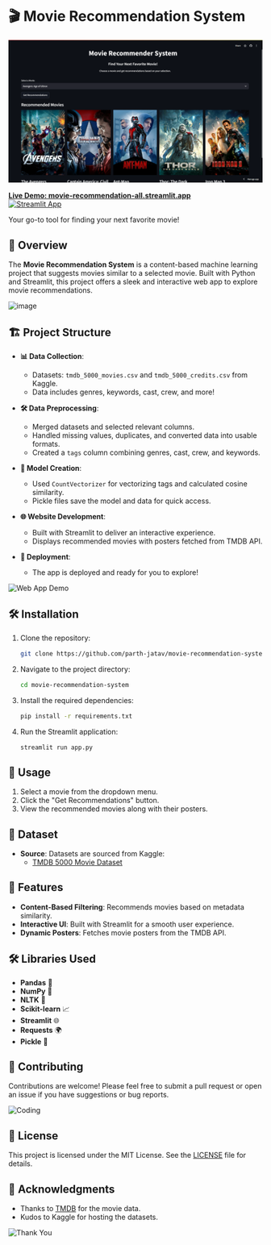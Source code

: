 # 🎬 Movie Recommendation System

<img src = "deploy.png">

**[Live Demo: movie-recommendation-all.streamlit.app](https://movie-recommendation-all.streamlit.app/)**  
[![Streamlit App](https://static.streamlit.io/badges/streamlit_badge_black_white.svg)](https://movie-recommendation-all.streamlit.app/)  

Your go-to tool for finding your next favorite movie!

## 🚀 Overview

The **Movie Recommendation System** is a content-based machine learning project that suggests movies similar to a selected movie. Built with Python and Streamlit, this project offers a sleek and interactive web app to explore movie recommendations.

![image](https://i.pinimg.com/originals/92/40/52/92405250a4bfb2a451c6bf1364a2006e.gif)

## 🏗️ Project Structure

- **📊 Data Collection**: 
  - Datasets: `tmdb_5000_movies.csv` and `tmdb_5000_credits.csv` from Kaggle.
  - Data includes genres, keywords, cast, crew, and more!

- **🛠️ Data Preprocessing**:
  - Merged datasets and selected relevant columns.
  - Handled missing values, duplicates, and converted data into usable formats.
  - Created a `tags` column combining genres, cast, crew, and keywords.

- **🤖 Model Creation**:
  - Used `CountVectorizer` for vectorizing tags and calculated cosine similarity.
  - Pickle files save the model and data for quick access.

- **🌐 Website Development**:
  - Built with Streamlit to deliver an interactive experience.
  - Displays recommended movies with posters fetched from TMDB API.

- **🚀 Deployment**: 
  - The app is deployed and ready for you to explore!

![Web App Demo](https://media4.giphy.com/media/GQty4dYXeVkOeMzqVx/200w.gif?cid=6c09b952rk40ysuij9jr1fla9v0cwc2dmlv06wfi007muutm&ep=v1_gifs_search&rid=200w.gif&ct=g)

## 🛠️ Installation

1. Clone the repository:
   ```bash
   git clone https://github.com/parth-jatav/movie-recommendation-system.git
   ```
2. Navigate to the project directory:
   ```bash
   cd movie-recommendation-system
   ```
3. Install the required dependencies:
   ```bash
   pip install -r requirements.txt
   ```
4. Run the Streamlit application:
   ```bash
   streamlit run app.py
   ```

## 🎥 Usage

1. Select a movie from the dropdown menu.
2. Click the "Get Recommendations" button.
3. View the recommended movies along with their posters.

## 📂 Dataset

- **Source**: Datasets are sourced from Kaggle:
  - [TMDB 5000 Movie Dataset](https://www.kaggle.com/tmdb/tmdb-movie-metadata)

## 🎯 Features

- **Content-Based Filtering**: Recommends movies based on metadata similarity.
- **Interactive UI**: Built with Streamlit for a smooth user experience.
- **Dynamic Posters**: Fetches movie posters from the TMDB API.

## 🛠️ Libraries Used

- **Pandas** 🐼
- **NumPy** 🔢
- **NLTK** 🧠
- **Scikit-learn** 📈
- **Streamlit** 🌐
- **Requests** 🌍
- **Pickle** 🥒

## 🤝 Contributing

Contributions are welcome! Please feel free to submit a pull request or open an issue if you have suggestions or bug reports.

![Coding](https://media.giphy.com/media/26tn33aiTi1jkl6H6/giphy.gif)

## 📜 License

This project is licensed under the MIT License. See the [LICENSE](LICENSE) file for details.

## 🙌 Acknowledgments

- Thanks to [TMDB](https://www.themoviedb.org/) for the movie data.
- Kudos to Kaggle for hosting the datasets.

![Thank You](https://64.media.tumblr.com/d0635fa4e4bf417b33f24bd481c21f88/tumblr_ppcabrYCWy1ue08b9o1_540.gif)

